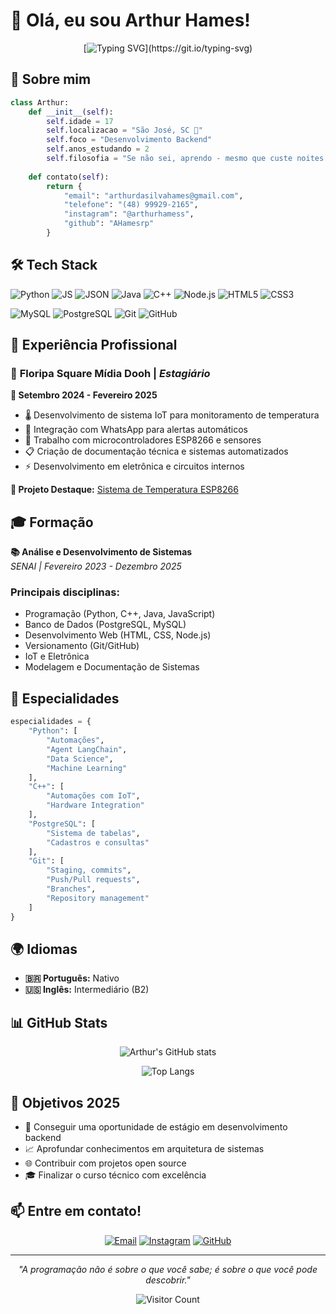 # 👋 Olá, eu sou Arthur Hames!

<div align="center">
  
  [![Typing SVG](https://readme-typing-svg.herokuapp.com?font=Fira+Code&pause=1000&color=00F7FF&center=true&vCenter=true&width=435&lines=Desenvolvedor+Backend+Jr;2+anos+de+estudos;Sempre+em+busca+de+novos+desafios!)](https://git.io/typing-svg)
  
</div>

## 🚀 Sobre mim

```python
class Arthur:
    def __init__(self):
        self.idade = 17
        self.localizacao = "São José, SC 🌴"
        self.foco = "Desenvolvimento Backend"
        self.anos_estudando = 2
        self.filosofia = "Se não sei, aprendo - mesmo que custe noites de sono! ☕"
        
    def contato(self):
        return {
            "email": "arthurdasilvahames@gmail.com",
            "telefone": "(48) 99929-2165",
            "instagram": "@arthurhamess",
            "github": "AHamesrp"
        }
```

## 🛠️ Tech Stack

![Python](https://img.shields.io/badge/Python-3776AB?style=for-the-badge&logo=python&logoColor=white)
![JS](https://img.shields.io/badge/JavaScript-F7DF1E?style=for-the-badge&logo=javascript&logoColor=black)
![JSON](https://img.shields.io/badge/JSON-000000?style=for-the-badge&logo=json&logoColor=white)
![Java](https://img.shields.io/badge/Java-ED8B00?style=for-the-badge&logo=java&logoColor=white)
![C++](https://img.shields.io/badge/C++-00599C?style=for-the-badge&logo=cplusplus&logoColor=white)
![Node.js](https://img.shields.io/badge/Node.js-339933?style=for-the-badge&logo=nodedotjs&logoColor=white)
![HTML5](https://img.shields.io/badge/HTML5-E34F26?style=for-the-badge&logo=html5&logoColor=white)
![CSS3](https://img.shields.io/badge/CSS3-1572B6?style=for-the-badge&logo=css3&logoColor=white)

![MySQL](https://img.shields.io/badge/MySQL-4479A1?style=for-the-badge&logo=mysql&logoColor=white)
![PostgreSQL](https://img.shields.io/badge/PostgreSQL-336791?style=for-the-badge&logo=postgresql&logoColor=white)
![Git](https://img.shields.io/badge/Git-F05032?style=for-the-badge&logo=git&logoColor=white)
![GitHub](https://img.shields.io/badge/GitHub-181717?style=for-the-badge&logo=github&logoColor=white)

## 💼 Experiência Profissional

### 🏢 **Floripa Square Mídia Dooh** | *Estagiário*
**📅 Setembro 2024 - Fevereiro 2025**

- 🌡️ Desenvolvimento de sistema IoT para monitoramento de temperatura
- 📱 Integração com WhatsApp para alertas automáticos
- 🔧 Trabalho com microcontroladores ESP8266 e sensores
- 📋 Criação de documentação técnica e sistemas automatizados
- ⚡ Desenvolvimento em eletrônica e circuitos internos

**🔗 Projeto Destaque:** [Sistema de Temperatura ESP8266](https://github.com/AHamesrp/temperatura_esp8266.git)

## 🎓 Formação

**📚 Análise e Desenvolvimento de Sistemas**  
*SENAI | Fevereiro 2023 - Dezembro 2025*

### Principais disciplinas:
- Programação (Python, C++, Java, JavaScript)
- Banco de Dados (PostgreSQL, MySQL)
- Desenvolvimento Web (HTML, CSS, Node.js)
- Versionamento (Git/GitHub)
- IoT e Eletrônica
- Modelagem e Documentação de Sistemas

## 🌟 Especialidades

```python
especialidades = {
    "Python": [
        "Automações", 
        "Agent LangChain", 
        "Data Science", 
        "Machine Learning"
    ],
    "C++": [
        "Automações com IoT", 
        "Hardware Integration"
    ],
    "PostgreSQL": [
        "Sistema de tabelas", 
        "Cadastros e consultas"
    ],
    "Git": [
        "Staging, commits", 
        "Push/Pull requests", 
        "Branches", 
        "Repository management"
    ]
}
```

## 🌍 Idiomas
- **🇧🇷 Português:** Nativo
- **🇺🇸 Inglês:** Intermediário (B2)

## 📊 GitHub Stats

<div align="center">
  
  ![Arthur's GitHub stats](https://github-readme-stats.vercel.app/api?username=AHamesrp&show_icons=true&theme=tokyonight)
  
  ![Top Langs](https://github-readme-stats.vercel.app/api/top-langs/?username=AHamesrp&layout=compact&theme=tokyonight)
  
</div>

## 🎯 Objetivos 2025

- 🚀 Conseguir uma oportunidade de estágio em desenvolvimento backend
- 📈 Aprofundar conhecimentos em arquitetura de sistemas
- 🌐 Contribuir com projetos open source
- 🎓 Finalizar o curso técnico com excelência

## 📫 Entre em contato!

<div align="center">
  
  [![Email](https://img.shields.io/badge/Email-D14836?style=for-the-badge&logo=gmail&logoColor=white)](mailto:arthurdasilvahames@gmail.com)
  [![Instagram](https://img.shields.io/badge/Instagram-E4405F?style=for-the-badge&logo=instagram&logoColor=white)](https://instagram.com/arthurhamess)
  [![GitHub](https://img.shields.io/badge/GitHub-100000?style=for-the-badge&logo=github&logoColor=white)](https://github.com/AHamesrp)
  
</div>

---

<div align="center">
  
  *"A programação não é sobre o que você sabe; é sobre o que você pode descobrir."*
  
  ![Visitor Count](https://profile-counter.glitch.me/AHamesrp/count.svg)
  
</div>
